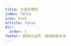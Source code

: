 ```yaml
---
title: 大语言模型
index: false
icon: book
article: false
dir:
  order: 1
footer: 探索AI边界，拥抱智能未来  
---
```


<Catalog />
